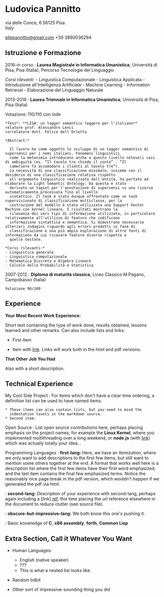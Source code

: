 Ludovica Pannitto
============


via delle Conce, 6
56125 Pisa                          
Italy             

ellepannitto@gmail.com
+39 3890036294


Istruzione e Formazione
---------
2016-in corso 
:   **Laurea Magistrale in Informatica Umanistica**; Università di Pisa, Pisa (Italia), Percorso Tecnologie del Linguaggio

   *Corsi rilevanti:*
    - Linguistica Computazionale
    - Linguistica Applicata
    - Introduzione all'Intelligenza Artificiale
    - Machine Learning
    - Information Retrieval
    - Elaborazione del Linguaggio Naturale
    
2013-2016
:   **Laurea Triennale in Informatica Umanistica**; Università di Pisa, Pisa (Italia)

   Votazione: 110/110 con lode
    
    *Tesi*: **LISA: un tagger semantico leggero per l'italiano**
    relatore prof. Alessandro Lenci
    correlatore dott. Felice dell'Orletta

    *Abstract:*

      Il lavoro ha come oggetto lo sviluppo di un tagger semantico di supersensi per i nomi italiani. Fenomeni linguistici
      come la metonimia introducono anche a questo livello notevoli casi di ambiguità (es. “Il tavolo tre chiede il conto” - “Il
      cameriere fa accomodare i clienti al tavolo tre”).
      La necessità di una classificazione minimale, insieme con il desiderio di una classificazione relativa rispetto
      all'argomento linguistico realizzato dall'entità, ha portato ad elaborare la Light Semantic Ontology. Da questa è stato
      derivato un tagset per l'annotazione di supersensi su una risorsa automaticamente processata fino al livello
      sintattico. Il task è stato dunque affrontato come un task supervisionato di classificazione multiclasse, per la
      costruzione del modello è stata utilizzata una Support Vector Machine con kernel lineare. I risultati mostrano la
      rilevanza dei vari tipi di informazione utilizzata, in particolare relativamente all'utilizzo di feature che codificano
      informazione sintattica e semantica. Si dimostrano necessarie ulteriori indagini riguardo agli errori prodotti in fase di
      classificazione e una più ampia esplorazione di altre fonti di informazione da cui ricavare feature diverse rispetto a
      quelle testate.
      
    *Corsi rilevanti:*
    - Linguistica generale
    - Linguistica computazionale
    - Matematica Discreta e Algebra Lineare
    - Calcolo delle Probabilità e Statistica

2007-2012
:   **Diploma di maturità classica**; Liceo Classico M.Pagano, Campobasso (Italia)

    Votazione 90/100

Experience
----------

**Your Most Recent Work Experience:**

Short text containing the type of work done, results obtained,
lessons learned and other remarks. Can also include lists and
links:

* First item

* Item with [link](http://www.example.com). Links will work both in
  the html and pdf versions.

**That Other Job You Had**

Also with a short description.

Technical Experience
--------------------

My Cool Side Project
:   For items which don't have a clear time ordering, a definition
    list can be used to have named items.

    * These items can also contain lists, but you need to mind the
      indentation levels in the markdown source.
    * Second item.

Open Source
:   List open source contributions here, perhaps placing emphasis on
    the project names, for example the **Linux Kernel**, where you
    implemented multithreading over a long weekend, or **node.js**
    (with [link](http://nodejs.org)) which was actually totally
    your idea...

Programming Languages
:   **first-lang:** Here, we have an itemization, where we only want
    to add descriptions to the first few items, but still want to
    mention some others together at the end. A format that works well
    here is a description list where the first few items have their
    first word emphasized, and the last item contains the final few
    emphasized terms. Notice the reasonably nice page break in the pdf
    version, which wouldn't happen if we generated the pdf via html.

:   **second-lang:** Description of your experience with second-lang,
    perhaps again including a [link] [ref], this time placing the url
    reference elsewhere in the document to reduce clutter (see source
    file). 

:   **obscure-but-impressive-lang:** We both know this one's pushing
    it.

:   Basic knowledge of **C**, **x86 assembly**, **forth**, **Common Lisp**

[ref]: https://github.com/githubuser/superlongprojectname

Extra Section, Call it Whatever You Want
----------------------------------------

* Human Languages:

     * English (native speaker)
     * ???
     * This is what a nested list looks like.

* Random tidbit

* Other sort of impressive-sounding thing you did

